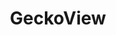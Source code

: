 ---
git: https://github.com/mozilla/geckoview
logohandle: mozilla_geckoview
sort: geckoview
title: GeckoView
website: https://mozilla.github.io/geckoview/
---